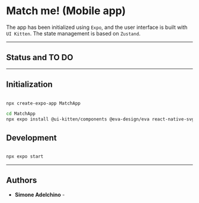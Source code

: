 # Match me! (Mobile app)

The app has been initialized using `Expo`, and the user interface is built with `UI Kitten`.
The state management is based on `Zustand`.

--------------------------------------------------------------------------------

## Status and TO DO


--------------------------------------------------------------------------------

## Initialization

```bash

npx create-expo-app MatchApp

cd MatchApp
npx expo install @ui-kitten/components @eva-design/eva react-native-svg

```

## Development

```bash

npx expo start

```


--------------------------------------------------------------------------------

## Authors

- **Simone Adelchino** - 
